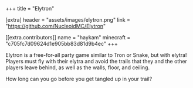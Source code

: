+++
title = "Elytron"

[extra]
header = "assets/images/elytron.png"
link = "https://github.com/NucleoidMC/Elytron"

[[extra.contributors]]
name = "haykam"
minecraft = "c705fc7d09624d1e905bb83d81d9b4ec"
+++

Elytron is a free-for-all party game similar to Tron or Snake, but with elytra! Players must fly with their elytra and avoid the trails that they and the other players leave behind, as well as the walls, floor, and ceiling. 

How long can you go before you get tangled up in your trail?
